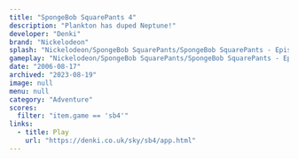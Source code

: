 ```yaml
---
title: "SpongeBob SquarePants 4"
description: "Plankton has duped Neptune!"
developer: "Denki"
brand: "Nickelodeon"
splash: "Nickelodeon/SpongeBob SquarePants/SpongeBob SquarePants - Episode 4/Splash.jpg"
gameplay: "Nickelodeon/SpongeBob SquarePants/SpongeBob SquarePants - Episode 4/Play01.jpg"
date: "2006-08-17"
archived: "2023-08-19"
image: null
menu: null
category: "Adventure"
scores:
  filter: "item.game == 'sb4'"
links:
  - title: Play
    url: "https://denki.co.uk/sky/sb4/app.html"
---
```

